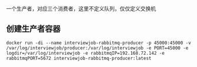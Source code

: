 一个生产者，对应三个消费者，这里不定义队列，仅仅定义交换机


## 创建生产者容器

    docker run -di --name interviewjob-rabbitmq-producer -p 45000:45000 -v /var/log/interviewjob/producer:/var/log/interviewjob -e PORT=45000 -e logdir=/var/log/interviewjob -e rabbitmqIP=192.168.72.142 -e rabbitmqPORT=5672 interviewjob-rabbitmq-producer:latest
